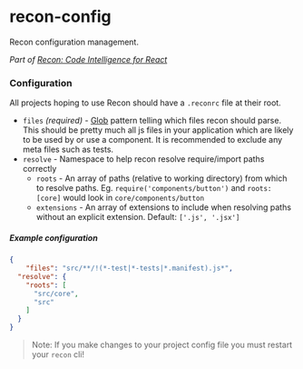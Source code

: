 recon-config
============

Recon configuration management.

*Part of [Recon: Code Intelligence for React](https://github.com/lystable/recon)*

### Configuration

All projects hoping to use Recon should have a `.reconrc` file at their root.

- `files` *(required)* - [Glob](https://en.wikipedia.org/wiki/Glob_(programming)) pattern telling which files
recon should parse. This should be pretty much all js files in your application which are likely to
be used by or use a component. It is recommended to exclude any meta files such as tests.
- `resolve` - Namespace to help recon resolve require/import paths correctly
  - `roots` - An array of paths (relative to working directory) from which to resolve paths.
  Eg. `require('components/button')` and `roots: [core]` would look in `core/components/button`
  - `extensions` - An array of extensions to include when resolving paths without an explicit extension.
  Default: `['.js', '.jsx']`

##### Example configuration

```json
{
	"files": "src/**/!(*-test|*-tests|*.manifest).js*",
  "resolve": {
    "roots": [
      "src/core",
      "src"
    ]
  }
}
```

> Note: If you make changes to your project config file you must restart your `recon` cli!

